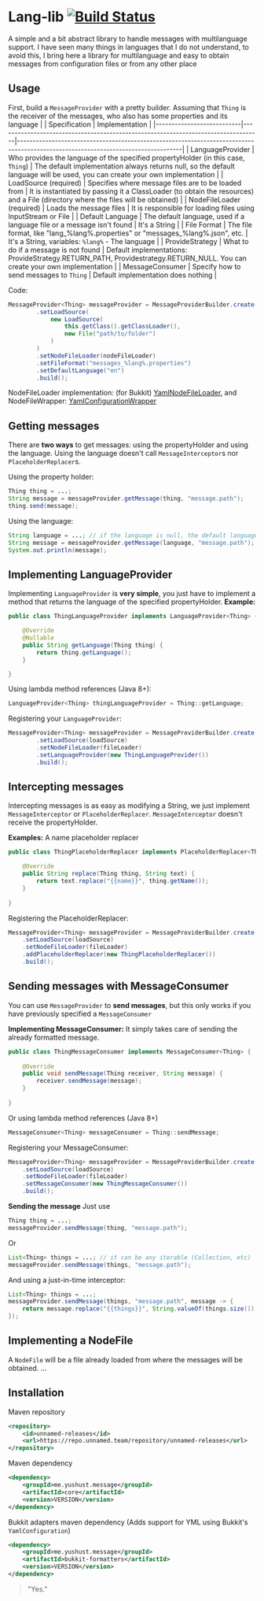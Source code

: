# Lang-lib [![Build Status](https://travis-ci.com/yusshu/lang-lib.svg?branch=master)](https://travis-ci.com/yusshu/lang-lib)

A simple and a bit abstract library to handle messages with multilanguage support.
I have seen many things in languages ​​that I do not understand, to avoid this, I bring here a library for multilanguage and easy to obtain messages from configuration files or from any other place

## Usage

First, build a `MessageProvider` with a pretty builder.
Assuming that `Thing` is the receiver of the messages, who also has some properties and its language
|                           | Specification                                                                      | Implementation                                                                                                                   |
|---------------------------|-----------------------------------------------------------------------------------|----------------------------------------------------------------------------------------------------------------------------------|
| LanguageProvider          | Who provides the language of the specified propertyHolder (in this case, `Thing`) | The default implementation always returns null, so the default language will be used, you can create your own implementation     |
| LoadSource (required)     | Specifies where message files are to be loaded from                               | It is instantiated by passing it a ClassLoader (to obtain the resources) and a File (directory where the files will be obtained) |
| NodeFileLoader (required) | Loads the message files                                                           | It is responsible for loading files using InputStream or File                                                                    |
| Default Language          | The default language, used if a language file or a message isn't found            | It's a String                                                                                                                    |
| File Format               | The file format, like "lang_%lang%.properties" or "messages_%lang%.json", etc.    | It's a String, variables: `%lang%` - The language                                                                                |
| ProvideStrategy           | What to do if a message is not found                                              | Default implementations: ProvideStrategy.RETURN_PATH, Providestrategy.RETURN_NULL. You can create your own implementation        |
| MessageConsumer           | Specify how to send messages to `Thing`                                           | Default implementation does nothing                                                                                              |

Code:
```java
MessageProvider<Thing> messageProvider = MessageProviderBuilder.create()
		.setLoadSource(
			new LoadSource(
				this.getClass().getClassLoader(),
				new File("path/to/folder")
			)
		)
		.setNodeFileLoader(nodeFileLoader)
		.setFileFormat("messages_%lang%.properties")
		.setDefaultLanguage("en")
		.build();
```
NodeFileLoader implementation: (for Bukkit) [YamlNodeFileLoader](https://github.com/yusshu/lang-lib/blob/master/bukkit/src/main/java/me/yushust/message/format/bukkit/yaml/YamlFileLoader.java), and NodeFileWrapper: [YamlConfigurationWrapper](https://github.com/yusshu/lang-lib/blob/master/bukkit/src/main/java/me/yushust/message/format/bukkit/yaml/YamlConfigurationWrapper.java)
## Getting messages

There are **two ways** to get messages: using the propertyHolder and using the language.
Using the language doesn't call `MessageInterceptor`s nor `PlaceholderReplacer`s.

Using the property holder:
```java
Thing thing = ...;
String message = messageProvider.getMessage(thing, "message.path");
thing.send(message);
```

Using the language:
```java
String language = ...; // if the language is null, the default language will be used
String message = messageProvider.getMessage(language, "message.path");
System.out.println(message);
```
## Implementing LanguageProvider
Implementing `LanguageProvider` is **very simple**, you just have to implement a method that returns the language of the specified propertyHolder. **Example:**
```java
public class ThingLanguageProvider implements LanguageProvider<Thing> {

	@Override
	@Nullable
	public String getLanguage(Thing thing) {
		return thing.getLanguage();
	}

}
```
Using lambda method references (Java 8+):
```java
LanguageProvider<Thing> thingLanguageProvider = Thing::getLanguage;
```
Registering your `LanguageProvider`:
```java
MessageProvider<Thing> messageProvider = MessageProviderBuilder.create()
		.setLoadSource(loadSource)
		.setNodeFileLoader(fileLoader)
		.setLanguageProvider(new ThingLanguageProvider())
		.build();
```
## Intercepting messages

Intercepting messages is as easy as modifying a String, we just implement `MessageInterceptor` or `PlaceholderReplacer`.
`MessageInterceptor` doesn't receive the propertyHolder.

**Examples:**
A name placeholder replacer
```java
public class ThingPlaceholderReplacer implements PlaceholderReplacer<Thing> {

	@Override
	public String replace(Thing thing, String text) {
		return text.replace("{{name}}", thing.getName());
	}
	
}
```
Registering the PlaceholderReplacer:
```java
MessageProvider<Thing> messageProvider = MessageProviderBuilder.create()
	.setLoadSource(loadSource)
	.setNodeFileLoader(fileLoader)
	.addPlaceholderReplacer(new ThingPlaceholderReplacer())
	.build();
```

## Sending messages with MessageConsumer

You can use `MessageProvider` to **send messages**, but this only works if you have previously specified a `MessageConsumer`

**Implementing MessageConsumer:**
It simply takes care of sending the already formatted message.
```java
public class ThingMessageConsumer implements MessageConsumer<Thing> {
    
    @Override
    public void sendMessage(Thing receiver, String message) {
		receiver.sendMessage(message);
	}
	
}
```
Or using lambda method references (Java 8+)
```java
MessageConsumer<Thing> messageConsumer = Thing::sendMessage;
```
Registering your MessageConsumer:
```java
MessageProvider<Thing> messageProvider = MessageProviderBuilder.create()
	.setLoadSource(loadSource)
	.setNodeFileLoader(fileLoader)
	.setMessageConsumer(new ThingMessageConsumer())
	.build();
```

**Sending the message**
Just use
```java
Thing thing = ...;
messageProvider.sendMessage(thing, "message.path");
```
Or
```java
List<Thing> things = ...; // it can be any iterable (Collection, etc)
messageProvider.sendMessage(things, "message.path");
```
And using a just-in-time interceptor:
```java
List<Thing> things = ...;
messageProvider.sendMessage(things, "message.path", message -> {
	return message.replace("{{things}}", String.valueOf(things.size()));
});
```
## Implementing a NodeFile
A `NodeFile` will be a file already loaded from where the messages will be obtained.
...
## Installation
Maven repository
```xml
<repository>
	<id>unnamed-releases</id>
	<url>https://repo.unnamed.team/repository/unnamed-releases</url>
</repository>
```
Maven dependency
```xml
<dependency>
	<groupId>me.yushust.message</groupId>
	<artifactId>core</artifactId>
	<version>VERSION</version>
</dependency>
```

Bukkit adapters maven dependency
(Adds support for YML using Bukkit's `YamlConfiguration`)
```xml
<dependency>
	<groupId>me.yushust.message</groupId>
	<artifactId>bukkit-formatters</artifactId>
	<version>VERSION</version>
</dependency>
```
> "Yes."

